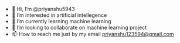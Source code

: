 - 👋 Hi, I’m @priyanshu5943
- 👀 I’m interested in artificial intellegence
- 🌱 I’m currently learning machine learning
- 💞️ I’m looking to collaborate on machine learning project
- 📫 How to reach me just by my email priyanshu123594@gmail.com

<!---
priyanshu5943/priyanshu5943 is a ✨ special ✨ repository because its `README.md` (this file) appears on your GitHub profile.
You can click the Preview link to take a look at your changes.
--->
